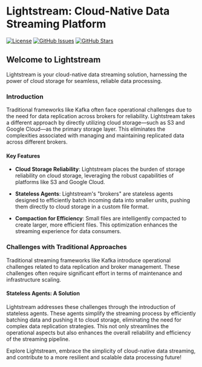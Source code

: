 # Lightstream: Cloud-Native Data Streaming Platform

[![License](https://img.shields.io/badge/license-MIT-blue.svg)](LICENSE)
[![GitHub Issues](https://img.shields.io/github/issues/your-username/lightstream.svg)](https://github.com/your-username/lightstream/issues)
[![GitHub Stars](https://img.shields.io/github/stars/your-username/lightstream.svg)](https://github.com/your-username/lightstream/stargazers)

## Welcome to Lightstream

Lightstream is your cloud-native data streaming solution, harnessing the power of cloud storage for seamless, reliable data processing.

### Introduction

Traditional frameworks like Kafka often face operational challenges due to the need for data replication across brokers for reliability. Lightstream takes a different approach by directly utilizing cloud storage—such as S3 and Google Cloud—as the primary storage layer. This eliminates the complexities associated with managing and maintaining replicated data across different brokers.

#### Key Features

- **Cloud Storage Reliability**: Lightstream places the burden of storage reliability on cloud storage, leveraging the robust capabilities of platforms like S3 and Google Cloud.

- **Stateless Agents**: Lightstream's "brokers" are stateless agents designed to efficiently batch incoming data into smaller units, pushing them directly to cloud storage in a custom file format.

- **Compaction for Efficiency**: Small files are intelligently compacted to create larger, more efficient files. This optimization enhances the streaming experience for data consumers.

### Challenges with Traditional Approaches

Traditional streaming frameworks like Kafka introduce operational challenges related to data replication and broker management. These challenges often require significant effort in terms of maintenance and infrastructure scaling.

#### Stateless Agents: A Solution

Lightstream addresses these challenges through the introduction of stateless agents. These agents simplify the streaming process by efficiently batching data and pushing it to cloud storage, eliminating the need for complex data replication strategies. This not only streamlines the operational aspects but also enhances the overall reliability and efficiency of the streaming pipeline.

Explore Lightstream, embrace the simplicity of cloud-native data streaming, and contribute to a more resilient and scalable data processing future!
